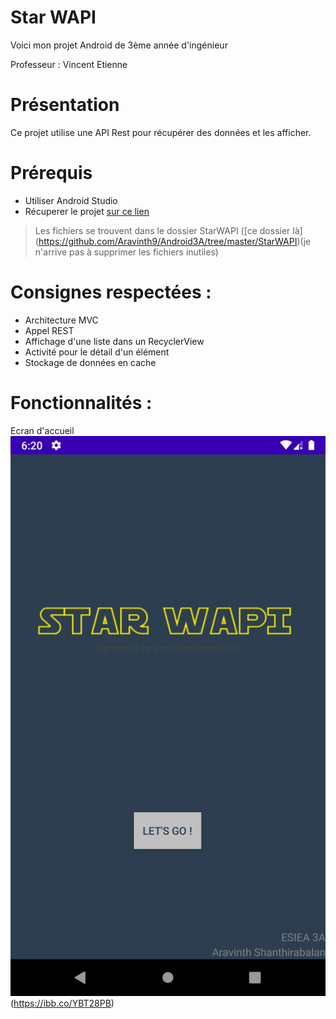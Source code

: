 # Star WAPI
Voici mon projet Android de 3ème année d'ingénieur

Professeur : Vincent Etienne

# Présentation
Ce projet utilise une API Rest pour récupérer des données et les afficher.

# Prérequis
- Utiliser Android Studio
- Récuperer le projet [sur ce lien](https://github.com/Aravinth9/Android3A.git)

>  Les fichiers se trouvent dans le dossier StarWAPI ([ce dossier là] (https://github.com/Aravinth9/Android3A/tree/master/StarWAPI)(je n'arrive pas à supprimer les fichiers inutiles)


# Consignes respectées :
 - Architecture MVC
 - Appel REST
 - Affichage d'une liste dans un RecyclerView
 - Activité pour le détail d'un élément
 - Stockage de données en cache
 
# Fonctionnalités :
Ecran d'accueil
![alt texte](img_readme/Screenshot_1591554045.png)
(https://ibb.co/YBT28PB)
